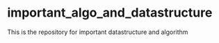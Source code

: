 # important_algo_and_datastructure
This is the repository for important datastructure and algorithm
